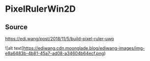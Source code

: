 # PixelRulerWin2D

## Source
https://edi.wang/post/2018/11/5/build-pixel-ruler-uwp

![alt text]https://ediwang.cdn.moonglade.blog/ediwang-images/img-e8a6483b-4b81-45a7-ad08-a34604b64ecf.png)
